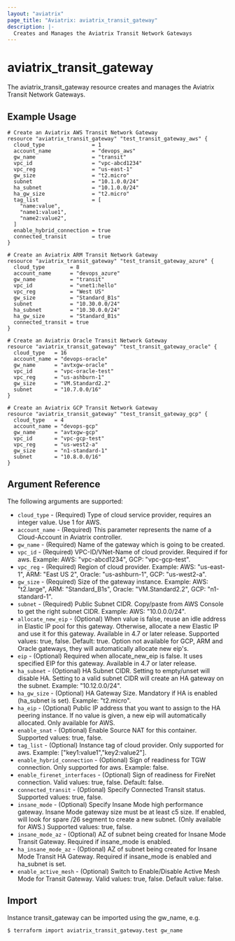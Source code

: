 ```yaml
---
layout: "aviatrix"
page_title: "Aviatrix: aviatrix_transit_gateway"
description: |-
  Creates and Manages the Aviatrix Transit Network Gateways
---
```


# aviatrix_transit_gateway

The aviatrix_transit_gateway resource creates and manages the Aviatrix Transit Network Gateways.

## Example Usage

```hcl
# Create an Aviatrix AWS Transit Network Gateway
resource "aviatrix_transit_gateway" "test_transit_gateway_aws" {
  cloud_type               = 1
  account_name             = "devops_aws"
  gw_name                  = "transit"
  vpc_id                   = "vpc-abcd1234"
  vpc_reg                  = "us-east-1"
  gw_size                  = "t2.micro"
  subnet                   = "10.1.0.0/24"
  ha_subnet                = "10.1.0.0/24"
  ha_gw_size               = "t2.micro"
  tag_list                 = [
    "name:value", 
    "name1:value1", 
    "name2:value2",
  ]
  enable_hybrid_connection = true
  connected_transit        = true
}

# Create an Aviatrix ARM Transit Network Gateway
resource "aviatrix_transit_gateway" "test_transit_gateway_azure" {
  cloud_type        = 8
  account_name      = "devops_azure"
  gw_name           = "transit"
  vpc_id            = "vnet1:hello"
  vpc_reg           = "West US"
  gw_size           = "Standard_B1s"
  subnet            = "10.30.0.0/24"
  ha_subnet         = "10.30.0.0/24"
  ha_gw_size        = "Standard_B1s"
  connected_transit = true
}

# Create an Aviatrix Oracle Transit Network Gateway
resource "aviatrix_transit_gateway" "test_transit_gateway_oracle" {
  cloud_type   = 16
  account_name = "devops-oracle"
  gw_name      = "avtxgw-oracle"
  vpc_id       = "vpc-oracle-test"
  vpc_reg      = "us-ashburn-1"
  gw_size      = "VM.Standard2.2"
  subnet       = "10.7.0.0/16"
}

# Create an Aviatrix GCP Transit Network Gateway
resource "aviatrix_transit_gateway" "test_transit_gateway_gcp" {
  cloud_type   = 4
  account_name = "devops-gcp"
  gw_name      = "avtxgw-gcp"
  vpc_id       = "vpc-gcp-test"
  vpc_reg      = "us-west2-a"
  gw_size      = "n1-standard-1"
  subnet       = "10.8.0.0/16"
}
```

## Argument Reference

The following arguments are supported:

* `cloud_type` - (Required) Type of cloud service provider, requires an integer value. Use 1 for AWS.
* `account_name` - (Required) This parameter represents the name of a Cloud-Account in Aviatrix controller.
* `gw_name` - (Required) Name of the gateway which is going to be created.
* `vpc_id` - (Required) VPC-ID/VNet-Name of cloud provider. Required if for aws. Example: AWS: "vpc-abcd1234", GCP: "vpc-gcp-test".
* `vpc_reg` - (Required) Region of cloud provider. Example: AWS: "us-east-1", ARM: "East US 2", Oracle: "us-ashburn-1", GCP: "us-west2-a".
* `gw_size` - (Required) Size of the gateway instance. Example: AWS: "t2.large", ARM: "Standard_B1s", Oracle: "VM.Standard2.2", GCP: "n1-standard-1".
* `subnet` - (Required) Public Subnet CIDR. Copy/paste from AWS Console to get the right subnet CIDR. Example: AWS: "10.0.0.0/24".
* `allocate_new_eip` - (Optional) When value is false, reuse an idle address in Elastic IP pool for this gateway. Otherwise, allocate a new Elastic IP and use it for this gateway. Available in 4.7 or later release. Supported values: true, false. Default: true. Option not available for GCP, ARM and Oracle gateways, they will automatically allocate new eip's.
* `eip` - (Optional) Required when allocate_new_eip is false. It uses specified EIP for this gateway. Available in 4.7 or later release.
* `ha_subnet` - (Optional) HA Subnet CIDR. Setting to empty/unset will disable HA. Setting to a valid subnet CIDR will create an HA gateway on the subnet. Example: "10.12.0.0/24".
* `ha_gw_size` - (Optional) HA Gateway Size. Mandatory if HA is enabled (ha_subnet is set). Example: "t2.micro".
* `ha_eip` - (Optional) Public IP address that you want to assign to the HA peering instance. If no value is given, a new eip will automatically allocated. Only available for AWS.
* `enable_snat` - (Optional) Enable Source NAT for this container. Supported values: true, false.
* `tag_list` - (Optional) Instance tag of cloud provider. Only supported for aws. Example: ["key1:value1","key2:value2"].
* `enable_hybrid_connection` - (Optional) Sign of readiness for TGW connection. Only supported for aws. Example: false.
* `enable_firenet_interfaces` - (Optional) Sign of readiness for FireNet connection. Valid values: true, false. Default: false.
* `connected_transit` - (Optional) Specify Connected Transit status. Supported values: true, false.
* `insane_mode` - (Optional) Specify Insane Mode high performance gateway. Insane Mode gateway size must be at least c5 size. If enabled, will look for spare /26 segment to create a new subnet. (Only available for AWS.) Supported values: true, false.
* `insane_mode_az` - (Optional) AZ of subnet being created for Insane Mode Transit Gateway. Required if insane_mode is enabled.
* `ha_insane_mode_az` - (Optional) AZ of subnet being created for Insane Mode Transit HA Gateway. Required if insane_mode is enabled and ha_subnet is set.
* `enable_active_mesh` - (Optional) Switch to Enable/Disable Active Mesh Mode for Transit Gateway. Valid values: true, false. Default value: false.

## Import

Instance transit_gateway can be imported using the gw_name, e.g.

```
$ terraform import aviatrix_transit_gateway.test gw_name
```
